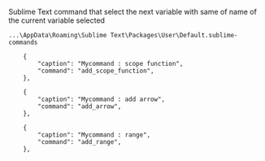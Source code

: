 Sublime Text command that select the next variable with same of name of the current variable selected

	...\AppData\Roaming\Sublime Text\Packages\User\Default.sublime-commands

```
	{
		"caption": "Mycommand : scope function",
		"command": "add_scope_function",
	},

	{
		"caption": "Mycommand : add arrow",
		"command": "add_arrow",
	},

	{
		"caption": "Mycommand : range",
		"command": "add_range",
	},
```
